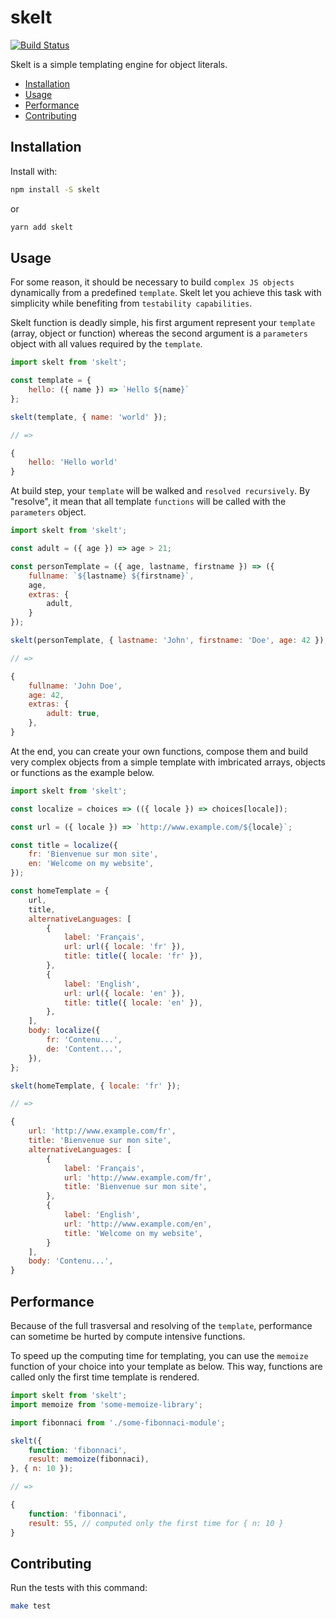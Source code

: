 # skelt

[![Build Status](https://travis-ci.org/marmelab/skelt.svg?branch=master)](https://travis-ci.org/marmelab/skelt)

Skelt is a simple templating engine for object literals.

- [Installation](#installation)
- [Usage](#usage)
- [Performance](#performance)
- [Contributing](#contributing)

## Installation

Install with:

```sh
npm install -S skelt
```

or

```sh
yarn add skelt
```

## Usage

For some reason, it should be necessary to build `complex JS objects` dynamically from a predefined `template`. Skelt let you achieve this task with simplicity while benefiting from `testability capabilities`.

Skelt function is deadly simple, his first argument represent your `template` (array, object or function) whereas the second argument is a `parameters` object with all values required by the `template`.

```js
import skelt from 'skelt';

const template = {
    hello: ({ name }) => `Hello ${name}`
};

skelt(template, { name: 'world' });

// =>

{
    hello: 'Hello world'
}

```

At build step, your `template` will be walked and `resolved recursively`. By "resolve", it mean that all template `functions` will be called with the `parameters` object.

```js
import skelt from 'skelt';

const adult = ({ age }) => age > 21;

const personTemplate = ({ age, lastname, firstname }) => ({
    fullname: `${lastname} ${firstname}`,
    age,
    extras: {
        adult,
    }
});

skelt(personTemplate, { lastname: 'John', firstname: 'Doe', age: 42 });

// =>

{
    fullname: 'John Doe',
    age: 42,
    extras: {
        adult: true,
    },
}

```

At the end, you can create your own functions, compose them and build very complex objects from a simple template with imbricated arrays, objects or functions as the example below.

```js
import skelt from 'skelt';

const localize = choices => (({ locale }) => choices[locale]);

const url = ({ locale }) => `http://www.example.com/${locale}`;

const title = localize({
    fr: 'Bienvenue sur mon site',
    en: 'Welcome on my website',
});

const homeTemplate = {
    url,
    title,
    alternativeLanguages: [
        {
            label: 'Français',
            url: url({ locale: 'fr' }),
            title: title({ locale: 'fr' }),
        },
        {
            label: 'English',
            url: url({ locale: 'en' }),
            title: title({ locale: 'en' }),
        },
    ],
    body: localize({
        fr: 'Contenu...',
        de: 'Content...',
    }),
};

skelt(homeTemplate, { locale: 'fr' });

// =>

{
    url: 'http://www.example.com/fr',
    title: 'Bienvenue sur mon site',
    alternativeLanguages: [
        {
            label: 'Français',
            url: 'http://www.example.com/fr',
            title: 'Bienvenue sur mon site',
        },
        {
            label: 'English',
            url: 'http://www.example.com/en',
            title: 'Welcome on my website',
        }
    ],
    body: 'Contenu...',
}

```

## Performance

Because of the full trasversal and resolving of the `template`, performance can sometime be hurted by compute intensive functions.

To speed up the computing time for templating, you can use the `memoize` function of your choice into your template as below. This way, functions are called only the first time template is rendered.

```js
import skelt from 'skelt';
import memoize from 'some-memoize-library';

import fibonnaci from './some-fibonnaci-module';

skelt({
    function: 'fibonnaci',
    result: memoize(fibonnaci),
}, { n: 10 });

// =>

{
    function: 'fibonnaci',
    result: 55, // computed only the first time for { n: 10 }
}

```

## Contributing

Run the tests with this command:

```sh
make test
```
